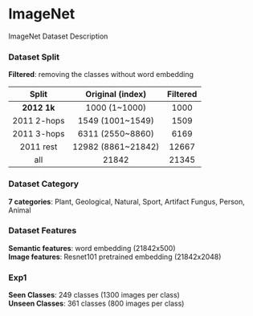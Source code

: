 # ImageNet
ImageNet Dataset Description

### Dataset Split  
**Filtered**: removing the classes without word embedding  

|Split|Original  (index)|Filtered|
|:------:|:------:|:------:|
|**2012 1k**|1000  (1~1000)|1000|
|2011 2-hops|1549  (1001~1549)|1509|
|2011 3-hops|6311  (2550~8860)|6169|
|2011 rest|12982  (8861~21842)|12667|
|all|21842|21345|

### Dataset Category
**7 categories**: Plant, Geological, Natural, Sport, Artifact Fungus, Person, Animal

### Dataset Features
**Semantic features**: word embedding (21842x500)  
**Image features**: Resnet101 pretrained embedding (21842x2048)

### Exp1
**Seen Classes**: 249 classes (1300 images per class)  
**Unseen Classes**: 361 classes (800 images per class)

